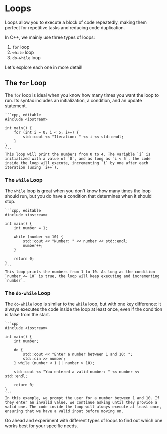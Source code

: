 # Loops

Loops allow you to execute a block of code repeatedly, making them perfect for repetitive tasks and reducing code duplication.

In C++, we mainly use three types of loops:

1. `for` loop
2. `while` loop
3. `do-while` loop

Let's explore each one in more detail!

## The `for` Loop

The `for` loop is ideal when you know how many times you want the loop to run. Its syntax includes an initialization, a condition, and an update statement.

~~~admonish example
```cpp, editable
#include <iostream>

int main() {
    for (int i = 0; i < 5; i++) {
        std::cout << "Iteration: " << i << std::endl;
    }
}
```
This loop will print the numbers from 0 to 4. The variable `i` is initialized with a value of `0`, and as long as `i < 5`, the code inside the loop will execute, incrementing `i` by one after each iteration (using `i++`).
~~~

### The `while` Loop

The `while` loop is great when you don't know how many times the loop should run, but you do have a condition that determines when it should stop.

~~~admonish example
```cpp, editable
#include <iostream>

int main() {
    int number = 1;

    while (number <= 10) {
        std::cout << "Number: " << number << std::endl;
        number++;
    }
    
    return 0;
}
```
This loop prints the numbers from 1 to 10. As long as the condition `number <= 10` is true, the loop will keep executing and incrementing `number`.
~~~

### The `do-while` Loop

The `do-while` loop is similar to the `while` loop, but with one key difference: it always executes the code inside the loop at least once, even if the condition is false from the start.

~~~admonish example
```cpp
#include <iostream>

int main() {
    int number;

    do {
        std::cout << "Enter a number between 1 and 10: ";
        std::cin >> number;
    } while (number < 1 || number > 10);

    std::cout << "You entered a valid number: " << number << std::endl;

    return 0;
}
```
In this example, we prompt the user for a number between 1 and 10. If they enter an invalid value, we continue asking until they provide a valid one. The code inside the loop will always execute at least once, ensuring that we have a valid input before moving on.
~~~

Go ahead and experiment with different types of loops to find out which one works best for your specific needs.